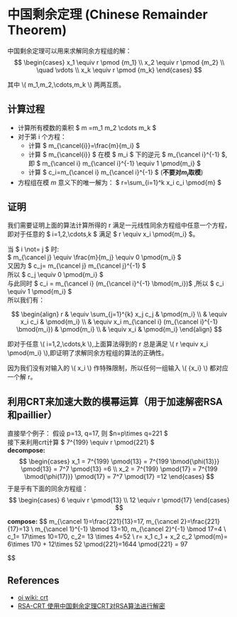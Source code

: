 # 中国剩余定理 (Chinese Remainder Theorem)

中国剩余定理可以用来求解同余方程组的解：
$$
  \begin{cases}
  x_1 \equiv r \pmod {m_1} \\
  x_2 \equiv r \pmod {m_2}  \\
  \quad \vdots  \\
  x_k \equiv r \pmod {m_k}
  \end{cases}
$$

其中 \\( m_1,m_2,\cdots,m_k \\) 两两互质。

## 计算过程

* 计算所有模数的乘积 $ m =m_1 m_2 \cdots m_k $
* 对于第 i 个方程：
  * 计算 $ m_{\cancel{i}}=\frac{m}{m_i} $
  * 计算 $ m_{\cancel{i}} $ 在模 $ m_i $ 下的逆元 $ m_{\cancel i}^{-1} $,即 $ m_{\cancel i} m_{\cancel i}^{-1} \equiv 1 \pmod{m_i} $
  * 计算 $ c_i=m_{\cancel i} m_{\cancel i}^{-1} $  (**不要对$m_i$取模**)
* 方程组在模 $m$ 意义下的唯一解为： $ r=\sum_{i=1}^k x_i c_i \pmod{m} $

## 证明

我们需要证明上面的算法计算所得的 r 满足一元线性同余方程组中任意一个方程，即对于任意的 $ i=1,2,\cdots,k $ 满足 $ r \equiv x_i \pmod{m_i} $。

当 $ i \not= j $ 时: \
$ m_{\cancel j} \equiv \frac{m}{m_j} \equiv 0 \pmod{m_i} $   \
又因为 $ c_j= m_{\cancel j} m_{\cancel j}^{-1} $  \
所以 $ c_j \equiv 0 \pmod{m_i} $  \
与此同时 $ c_i = m_{\cancel i} (m_{\cancel i}^{-1} \bmod{m_i})$ ,所以 $ c_i \equiv 1 \pmod{m_i} $ \
所以我们有：

$$
  \begin{align}
  r & \equiv \sum_{j=1}^{k} x_j c_j  & \pmod{m_i} \\
    & \equiv x_i c_i    & \pmod{m_i}  \\
    & \equiv x_i m_{\cancel i} (m_{\cancel i}^{-1} \bmod{m_i})  & \pmod{m_i}   \\
    & \equiv x_i   & \pmod{m_i}
  \end{align}
$$

即对于任意 \\( i=1,2,\cdots,k \\),上面算法得到的 r 总是满足 \\( r \equiv x_i \pmod{m_i} \\),即证明了求解同余方程组的算法的正确性。

因为我们没有对输入的 \\( x_i \\) 作特殊限制，所以任何一组输入 \\( {x_i} \\) 都对应一个解 r。

## 利用CRT来加速大数的模幂运算（用于加速解密RSA和paillier）

直接举个例子： 假设 p=13, q=17, 则 $n=p\times q=221 $ \
接下来利用crt计算 $ 7^{199} \equiv r \pmod{221} $  \
**decompose:**
$$
\begin{cases}
x_1 = 7^{199} \pmod{13}  = 7^{199 \bmod{\phi(13)}} \pmod{13} = 7^7 \pmod{13} =6 \\
x_2 = 7^{199}  \pmod{17} = 7^{199 \bmod{\phi(17)}}  \pmod{17} = 7^7 \pmod{17} =12
\end{cases}
$$
于是乎有下面的同余方程组：
$$
\begin{cases}
6 \equiv r \pmod{13}  \\
12 \equiv r \pmod{17}
\end{cases}
$$

**compose:**
$$
m_{\cancel 1}=\frac{221}{13}=17, m_{\cancel 2}=\frac{221}{17}=13  \\
m_{\cancel 1}^{-1} \bmod 13=10, m_{\cancel 2}^{-1} \bmod 17=4  \\
c_1= 17\times 10=170, c_2= 13 \times 4=52 \\
r= x_1 c_1 + x_2 c_2 \pmod{m}= 6\times 170 + 12\times 52 \pmod{221}=1644 \pmod{221} = 97

$$

## References

* [oi wiki: crt](https://oi-wiki.org/math/number-theory/crt/)
* [RSA-CRT 使用中国剩余定理CRT对RSA算法进行解密](https://blog.csdn.net/qq_43589852/article/details/127691919)
